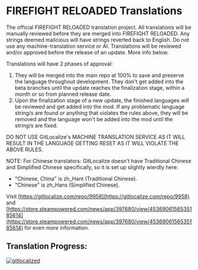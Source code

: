 # FIREFIGHT RELOADED Translations
The official FIREFIGHT RELOADED translation project. All translations will be manually reviewed before they are merged into FIREFIGHT RELOADED. Any strings deemed malicious will have strings reverted back to English. Do not use any machine-translation service or AI. Translations will be reviewed and/or approved before the release of an update. More info below.

Translations will have 2 phases of approval:
1. They will be merged into the main repo at 100% to save and preserve the language throughout development. They don't get added into the beta branches until the update reaches the finalization stage, within a month or so from planned release date. 
2. Upon the finalization stage of a new update, the finished languages will be reviewed and get added into the mod. If any problematic language string/s are found or anything that violates the rules above, they will be removed and the language won't be added into the mod until the string/s are fixed.

DO NOT USE GitLocalize's MACHINE TRANSLATION SERVICE AS IT WILL RESULT IN THE LANGUAGE GETTING RESET AS IT WILL VIOLATE THE ABOVE RULES.

NOTE: For Chinese translators: GitLocalize doesn't have Traditional Chinese and Simplified Chinese specifically, so it is set up slightly wierdly here: 
 
- "Chinese, China" is zh_Hant (Traditional Chinese).
- "Chinese" is zh_Hans (Simplified Chinese).
 
Visit [https://gitlocalize.com/repo/9958](https://gitlocalize.com/repo/9958) and [https://store.steampowered.com/news/app/397680/view/4536906156535185614](https://store.steampowered.com/news/app/397680/view/4536906156535185614) for even *more* information.
 
## Translation Progress:
[![gitlocalized ](https://gitlocalize.com/repo/9958/whole_project/badge.svg)](https://gitlocalize.com/repo/9958?utm_source=badge)
